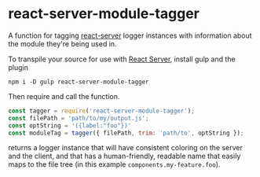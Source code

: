 # react-server-module-tagger

A function for tagging [react-server](https://www.npmjs.com/package/react-server)
logger instances with information about the module they're being used in.

To transpile your source for use with
[React Server](https://www.npmjs.com/package/react-server), install gulp and the plugin

```shell
npm i -D gulp react-server-module-tagger
```

Then require and call the function.

```javascript
const tagger = require('react-server-module-tagger');
const filePath = 'path/to/my/output.js';
const optString = '({label:"foo"})'
const moduleTag = tagger({ filePath, trim: 'path/to', optString });
```

returns a logger instance that will have consistent coloring on the server and
the client, and that has a human-friendly, readable name that easily maps to
the file tree (in this example `components.my-feature.foo`).
